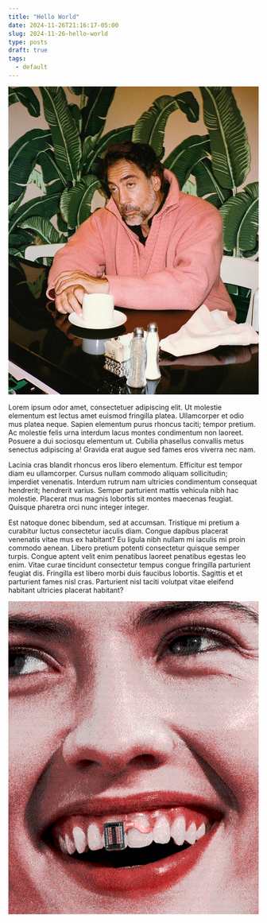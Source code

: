 ```yaml
---
title: "Hello World"
date: 2024-11-26T21:16:17-05:00
slug: 2024-11-26-hello-world
type: posts
draft: true
tags:
  - default
---
```


![alt](javier.jpg)

Lorem ipsum odor amet, consectetuer adipiscing elit. Ut molestie elementum est lectus amet euismod fringilla platea. Ullamcorper et odio mus platea neque. Sapien elementum purus rhoncus taciti; tempor pretium. Ac molestie felis urna interdum lacus montes condimentum non laoreet. Posuere a dui sociosqu elementum ut. Cubilia phasellus convallis metus senectus adipiscing a! Gravida erat augue sed fames eros viverra nec nam.

Lacinia cras blandit rhoncus eros libero elementum. Efficitur est tempor diam eu ullamcorper. Cursus nullam commodo aliquam sollicitudin; imperdiet venenatis. Interdum rutrum nam ultricies condimentum consequat hendrerit; hendrerit varius. Semper parturient mattis vehicula nibh hac molestie. Placerat mus magnis lobortis sit montes maecenas feugiat. Quisque pharetra orci nunc integer integer.

Est natoque donec bibendum, sed at accumsan. Tristique mi pretium a curabitur luctus consectetur iaculis diam. Congue dapibus placerat venenatis vitae mus ex habitant? Eu ligula nibh nullam mi iaculis mi proin commodo aenean. Libero pretium potenti consectetur quisque semper turpis. Congue aptent velit enim penatibus laoreet penatibus egestas leo enim. Vitae curae tincidunt consectetur tempus congue fringilla parturient feugiat dis. Fringilla est libero morbi duis faucibus lobortis. Sagittis et et parturient fames nisl cras. Parturient nisl taciti volutpat vitae eleifend habitant ultricies placerat habitant?

![teeth](teeth.jpg)